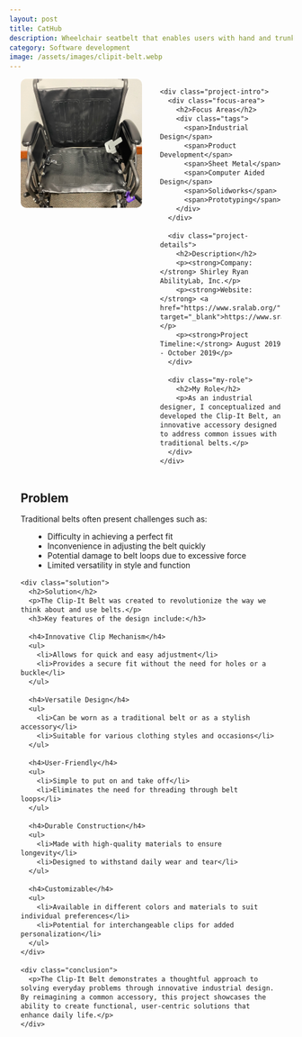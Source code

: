 ```yaml
---
layout: post
title: CatHub
description: Wheelchair seatbelt that enables users with hand and trunk mobility limitations to fasten their seatbelt independently and securely, promoting ease of use and a sense of autonomy.
category: Software development
image: /assets/images/clipit-belt.webp
---
```


<div class="project-content">
  <div class="project-header">
    <div class="project-image">
      <img src="/assets/images/clipit-belt.webp" alt="Clip-it Belt">
    </div>

    <div class="project-intro">
      <div class="focus-area">
        <h2>Focus Areas</h2>
        <div class="tags">
          <span>Industrial Design</span>
          <span>Product Development</span>
          <span>Sheet Metal</span>
          <span>Computer Aided Design</span>
          <span>Solidworks</span>
          <span>Prototyping</span>
        </div>
      </div>

      <div class="project-details">
        <h2>Description</h2>
        <p><strong>Company:</strong> Shirley Ryan AbilityLab, Inc.</p>
        <p><strong>Website:</strong> <a href="https://www.sralab.org/" target="_blank">https://www.sralab.org/</a></p>
        <p><strong>Project Timeline:</strong> August 2019 - October 2019</p>
      </div>

      <div class="my-role">
        <h2>My Role</h2>
        <p>As an industrial designer, I conceptualized and developed the Clip-It Belt, an innovative accessory designed to address common issues with traditional belts.</p>
      </div>
    </div>
  </div>

  <div class="project-body">
    <div class="problem">
      <h2>Problem</h2>
      <p>Traditional belts often present challenges such as:</p>
      <ul>
        <li>Difficulty in achieving a perfect fit</li>
        <li>Inconvenience in adjusting the belt quickly</li>
        <li>Potential damage to belt loops due to excessive force</li>
        <li>Limited versatility in style and function</li>
      </ul>
    </div>

    <div class="solution">
      <h2>Solution</h2>
      <p>The Clip-It Belt was created to revolutionize the way we think about and use belts.</p>
      <h3>Key features of the design include:</h3>
      
      <h4>Innovative Clip Mechanism</h4>
      <ul>
        <li>Allows for quick and easy adjustment</li>
        <li>Provides a secure fit without the need for holes or a buckle</li>
      </ul>

      <h4>Versatile Design</h4>
      <ul>
        <li>Can be worn as a traditional belt or as a stylish accessory</li>
        <li>Suitable for various clothing styles and occasions</li>
      </ul>

      <h4>User-Friendly</h4>
      <ul>
        <li>Simple to put on and take off</li>
        <li>Eliminates the need for threading through belt loops</li>
      </ul>

      <h4>Durable Construction</h4>
      <ul>
        <li>Made with high-quality materials to ensure longevity</li>
        <li>Designed to withstand daily wear and tear</li>
      </ul>

      <h4>Customizable</h4>
      <ul>
        <li>Available in different colors and materials to suit individual preferences</li>
        <li>Potential for interchangeable clips for added personalization</li>
      </ul>
    </div>

    <div class="conclusion">
      <p>The Clip-It Belt demonstrates a thoughtful approach to solving everyday problems through innovative industrial design. By reimagining a common accessory, this project showcases the ability to create functional, user-centric solutions that enhance daily life.</p>
    </div>
  </div>
</div>

<style>
  .project-content {
    margin: 0 auto;
    padding: 0 20px;
  }

  .project-header {
    display: grid;
    grid-template-columns: 1fr;
    gap: 2rem;
    margin-bottom: 2rem;
  }

  .project-image img {
    width: 100%;
    border-radius: 10px;
    margin-bottom: 1rem;
  }

  .project-intro {
    display: flex;
    flex-direction: column;
    gap: 1.5rem;
  }

  .tags {
    display: flex;
    flex-wrap: wrap;
    gap: 8px;
  }

  .tags span {
    background-color: #f0f0f0;
    padding: 4px 8px;
    border-radius: 5px;
    font-size: 0.9rem;
  }

  .project-content h2 {
    margin-bottom: 1rem;
  }

  .project-content ul {
    margin-left: 1.5rem;
  }

  /* Responsive layout */
  @media (min-width: 768px) {
    .project-header {
      grid-template-columns: 1fr 1fr;
      align-items: start;
    }
  }
</style>